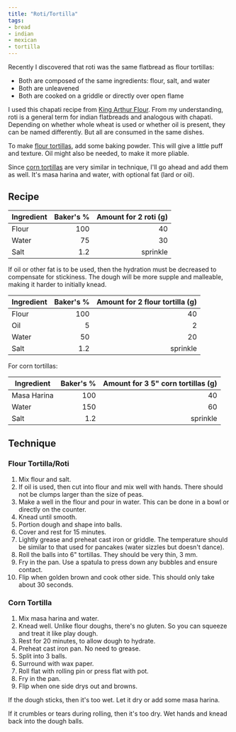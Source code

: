 ```yaml
---
title: "Roti/Tortilla"
tags:
- bread
- indian
- mexican
- tortilla
---
```


Recently I discovered that roti was the same flatbread as flour tortillas:

* Both are composed of the same ingredients: flour, salt, and water
* Both are unleavened
* Both are cooked on a griddle or directly over open flame

I used this chapati recipe from [King Arthur Flour][1].
From my understanding, roti is a general term for indian flatbreads and analogous with chapati.
Depending on whether whole wheat is used or whether oil is present, they can be named differently.
But all are consumed in the same dishes.

[1]: https://www.kingarthurflour.com/recipes/whole-grain-flatbread-chapati-recipe

To make [flour tortillas][2], add some baking powder.
This will give a little puff and texture.
Oil might also be needed, to make it more pliable.

[2]: https://www.kingarthurflour.com/recipes/simple-tortillas-recipe

Since [corn tortillas][3] are very similar in technique, I'll go ahead and add them as well.
It's masa harina and water, with optional fat (lard or oil).

[3]: https://www.mexicoinmykitchen.com/corn-tortillas-from-scratch/#wprm-recipe-container-2178

## Recipe

Ingredient | Baker's % | Amount for 2 roti (g)
|-|-:|-:|
Flour | 100 | 40
Water | 75 | 30
Salt | 1.2 | sprinkle

If oil or other fat is to be used, then the hydration must be decreased to compensate for stickiness.
The dough will be more supple and malleable, making it harder to initially knead.

Ingredient | Baker's % | Amount for 2 flour tortilla (g)
|-|-:|-:|
Flour | 100 | 40
Oil | 5 | 2
Water | 50 | 20
Salt | 1.2 | sprinkle

For corn tortillas:

Ingredient | Baker's % | Amount for 3 5" corn tortillas (g)
|-|-:|-:|
Masa Harina | 100 | 40
Water | 150 | 60
Salt | 1.2 | sprinkle

## Technique

### Flour Tortilla/Roti

1. Mix flour and salt.
1. If oil is used, then cut into flour and mix well with hands.
    There should not be clumps larger than the size of peas.
1. Make a well in the flour and pour in water.
    This can be done in a bowl or directly on the counter.
1. Knead until smooth.
1. Portion dough and shape into balls.
1. Cover and rest for 15 minutes.
1. Lightly grease and preheat cast iron or griddle.
    The temperature should be similar to that used for pancakes (water sizzles but doesn't dance).
1. Roll the balls into 6" tortillas. They should be very thin, 3 mm.
1. Fry in the pan.
    Use a spatula to press down any bubbles and ensure contact.
1. Flip when golden brown and cook other side.
    This should only take about 30 seconds.

### Corn Tortilla

1. Mix masa harina and water.
1. Knead well.
    Unlike flour doughs, there's no gluten.
    So you can squeeze and treat it like play dough.
1. Rest for 20 minutes, to allow dough to hydrate.
1. Preheat cast iron pan.
    No need to grease.
1. Split into 3 balls.
1. Surround with wax paper.
1. Roll flat with rolling pin or press flat with pot.
1. Fry in the pan.
1. Flip when one side drys out and browns.

If the dough sticks, then it's too wet.
Let it dry or add some masa harina.

If it crumbles or tears during rolling, then it's too dry.
Wet hands and knead back into the dough balls.
